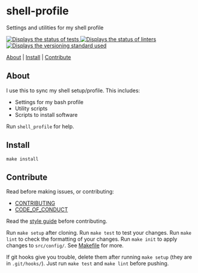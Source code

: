 # shell-profile

Settings and utilities for my shell profile

<a href="https://github.com/oaahmad/shell-profile/actions" title="Click to see actions">
	<img src="https://github.com/oaahmad/shell-profile/workflows/test/badge.svg" alt="Displays the status of tests">
</a>
<a href="https://github.com/oaahmad/shell-profile/actions" title="Click to see actions">
	<img src="https://github.com/oaahmad/shell-profile/workflows/lint/badge.svg" alt="Displays the status of linters">
</a>
<a href="https://github.com/oaahmad/.github/blob/master/docs/versioning.md" target="_blank" title="Click to see versioning information">
	<img src="https://img.shields.io/badge/versioning-semver-blue" alt="Displays the versioning standard used">
</a>

[About](#about) | [Install](#install) | [Contribute](#contribute)

## About

I use this to sync my shell setup/profile. This includes:
* Settings for my bash profile
* Utility scripts
* Scripts to install software

Run `shell_profile` for help.

## Install

`make install`

## Contribute

Read before making issues, or contributing:
* [CONTRIBUTING](https://github.com/oaahmad/.github/blob/master/CONTRIBUTING.md)
* [CODE_OF_CONDUCT](https://github.com/oaahmad/.github/blob/master/CODE_OF_CONDUCT.md)

Read the [style guide](https://github.com/oaahmad/.github/blob/master/docs/style_guide.md) before contributing.

Run `make setup` after cloning. Run `make test` to test your changes. Run `make lint` to check the formatting of your changes. Run `make init` to apply changes to `src/config/`. See [Makefile](Makefile) for more.

If git hooks give you trouble, delete them after running `make setup` (they are in `.git/hooks/`). Just run `make test` and `make lint` before pushing.